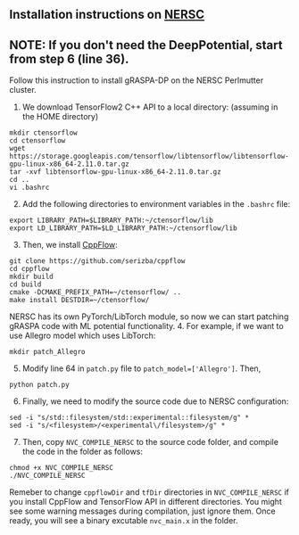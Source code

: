 ## Installation instructions on [NERSC](https://www.nersc.gov/)
## NOTE: If you don't need the DeepPotential, start from step 6 (line 36).
Follow this instruction to install gRASPA-DP on the NERSC Perlmutter cluster. 
1. We download TensorFlow2 C++ API to a local directory: (assuming in the HOME directory)
```shellscript
mkdir ctensorflow
cd ctensorflow
wget https://storage.googleapis.com/tensorflow/libtensorflow/libtensorflow-gpu-linux-x86_64-2.11.0.tar.gz
tar -xvf libtensorflow-gpu-linux-x86_64-2.11.0.tar.gz
cd ..
vi .bashrc
```
2. Add the following directories to environment variables in the `.bashrc` file:
```shellscript
export LIBRARY_PATH=$LIBRARY_PATH:~/ctensorflow/lib
export LD_LIBRARY_PATH=$LD_LIBRARY_PATH:~/ctensorflow/lib
```
3. Then, we install [CppFlow](https://github.com/serizba/cppflow):
```shellscript
git clone https://github.com/serizba/cppflow
cd cppflow
mkdir build
cd build
cmake -DCMAKE_PREFIX_PATH=~/ctensorflow/ ..
make install DESTDIR=~/ctensorflow/
```
NERSC has its own PyTorch/LibTorch module, so now we can start patching gRASPA code with ML potential functionality. 
4. For example, if we want to use Allegro model which uses LibTorch:
```shellscript
mkdir patch_Allegro
```
5. Modify line 64 in `patch.py` file to `patch_model=['Allegro']`. Then,
```shellscript
python patch.py
```
6. Finally, we need to modify the source code due to NERSC configuration:
```shellscript
sed -i "s/std::filesystem/std::experimental::filesystem/g" *
sed -i "s/<filesystem>/<experimental\/filesystem>/g" *
```
7. Then, copy `NVC_COMPILE_NERSC` to the source code folder, and compile the code in the folder as follows:
```shellscript
chmod +x NVC_COMPILE_NERSC
./NVC_COMPILE_NERSC
```
Remeber to change `cppflowDir` and `tfDir` directories in `NVC_COMPILE_NERSC` if you install CppFlow and TensorFlow API in different directories. You might see some warning messages during compilation, just ignore them. Once ready, you will see a binary excutable `nvc_main.x` in the folder.
